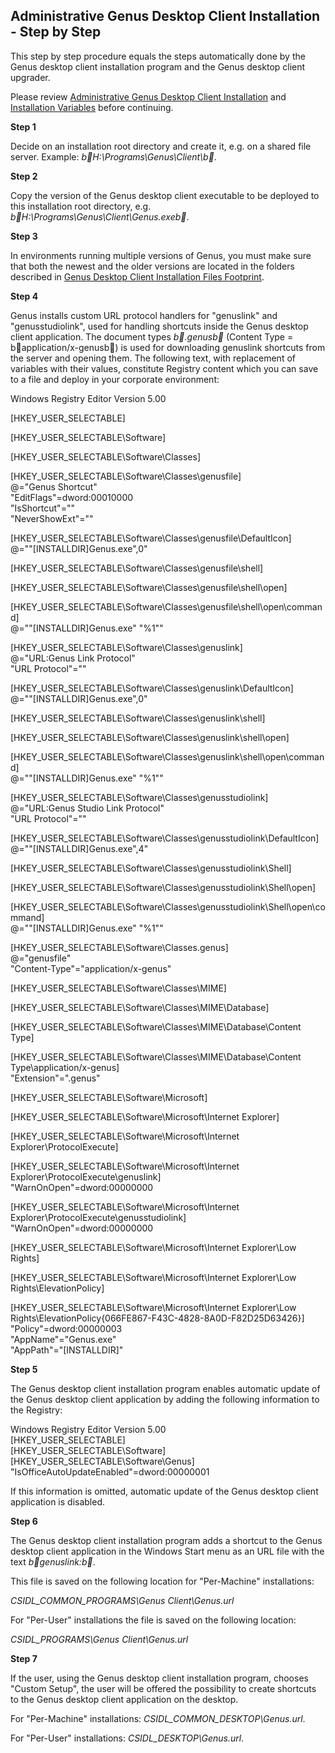 ## Administrative Genus Desktop Client Installation - Step by Step

This step by step procedure equals the steps automatically done by the Genus desktop client installation program and the Genus desktop client upgrader.

Please review [Administrative Genus Desktop Client Installation](install-genus-desktop-clients-silently-for-your-users.md) and [Installation Variables](administrative-genus-desktop-client-installation--installation-variables.md "Administrative Genus Desktop Client Installation - Installation Variables") before continuing.

**Step 1**

Decide on an installation root directory and create it, e.g. on a shared file server. Example: _b H:\Programs\Genus\Client\b _.

**Step 2**

Copy the version of the Genus desktop client executable to be deployed to this installation root directory, e.g. _b H:\Programs\Genus\Client\Genus.exeb _.

**Step 3**

In environments running multiple versions of Genus, you must make sure that both the newest and the older versions are located in the folders described in [Genus Desktop Client Installation Files Footprint](install-genus-desktop-client-on-your-computer.md).

**Step 4**

Genus installs custom URL protocol handlers for "genuslink" and "genusstudiolink", used for handling shortcuts inside the Genus desktop client application. The document types _b .genusb _ (Content Type = b application/x-genusb ) is used for downloading genuslink shortcuts from the server and opening them. The following text, with replacement of variables with their values, constitute Registry content which you can save to a file and deploy in your corporate environment:

Windows Registry Editor Version 5.00  

[HKEY_USER_SELECTABLE]  

[HKEY_USER_SELECTABLE\Software]  

[HKEY_USER_SELECTABLE\Software\Classes]  

[HKEY_USER_SELECTABLE\Software\Classes\genusfile]  
@="Genus Shortcut"  
"EditFlags"=dword:00010000  
"IsShortcut"=""  
"NeverShowExt"=""  

[HKEY_USER_SELECTABLE\Software\Classes\genusfile\DefaultIcon]  
@="\"[INSTALLDIR]Genus.exe\",0"  

[HKEY_USER_SELECTABLE\Software\Classes\genusfile\shell]  

[HKEY_USER_SELECTABLE\Software\Classes\genusfile\shell\open]  

[HKEY_USER_SELECTABLE\Software\Classes\genusfile\shell\open\command]  
@="\"[INSTALLDIR]Genus.exe\" \"%1\""  

[HKEY_USER_SELECTABLE\Software\Classes\genuslink]  
@="URL:Genus Link Protocol"  
"URL Protocol"=""  

[HKEY_USER_SELECTABLE\Software\Classes\genuslink\DefaultIcon]  
@="\"[INSTALLDIR]Genus.exe\",0"  

[HKEY_USER_SELECTABLE\Software\Classes\genuslink\shell]  

[HKEY_USER_SELECTABLE\Software\Classes\genuslink\shell\open]  

[HKEY_USER_SELECTABLE\Software\Classes\genuslink\shell\open\command]  
@="\"[INSTALLDIR]Genus.exe\" \"%1\""  

[HKEY_USER_SELECTABLE\Software\Classes\genusstudiolink]  
@="URL:Genus Studio Link Protocol"  
"URL Protocol"=""  

[HKEY_USER_SELECTABLE\Software\Classes\genusstudiolink\DefaultIcon]  
@="\"[INSTALLDIR]Genus.exe\",4"  

[HKEY_USER_SELECTABLE\Software\Classes\genusstudiolink\Shell]  

[HKEY_USER_SELECTABLE\Software\Classes\genusstudiolink\Shell\open]  

[HKEY_USER_SELECTABLE\Software\Classes\genusstudiolink\Shell\open\command]  
@="\"[INSTALLDIR]Genus.exe\" \"%1\""  

[HKEY_USER_SELECTABLE\Software\Classes\.genus]  
@="genusfile"  
"Content-Type"="application/x-genus"  

[HKEY_USER_SELECTABLE\Software\Classes\MIME]  

[HKEY_USER_SELECTABLE\Software\Classes\MIME\Database]  

[HKEY_USER_SELECTABLE\Software\Classes\MIME\Database\Content Type]  

[HKEY_USER_SELECTABLE\Software\Classes\MIME\Database\Content Type\application/x-genus]  
"Extension"=".genus"  

[HKEY_USER_SELECTABLE\Software\Microsoft]  

[HKEY_USER_SELECTABLE\Software\Microsoft\Internet Explorer]  

[HKEY_USER_SELECTABLE\Software\Microsoft\Internet Explorer\ProtocolExecute]  

[HKEY_USER_SELECTABLE\Software\Microsoft\Internet Explorer\ProtocolExecute\genuslink]  
"WarnOnOpen"=dword:00000000  

[HKEY_USER_SELECTABLE\Software\Microsoft\Internet Explorer\ProtocolExecute\genusstudiolink]  
"WarnOnOpen"=dword:00000000  

[HKEY_USER_SELECTABLE\Software\Microsoft\Internet Explorer\Low Rights]  

[HKEY_USER_SELECTABLE\Software\Microsoft\Internet Explorer\Low Rights\ElevationPolicy]  

[HKEY_USER_SELECTABLE\Software\Microsoft\Internet Explorer\Low Rights\ElevationPolicy\{066FE867-F43C-4828-8A0D-F82D25D63426}]  
"Policy"=dword:00000003  
"AppName"="Genus.exe"  
"AppPath"="[INSTALLDIR]"  

**Step 5**

The Genus desktop client installation program enables automatic update of the Genus desktop client application by adding the following information to the Registry:

Windows Registry Editor Version 5.00  
[HKEY_USER_SELECTABLE]  
[HKEY_USER_SELECTABLE\Software]  
[HKEY_USER_SELECTABLE\Software\Genus]  
"IsOfficeAutoUpdateEnabled"=dword:00000001  

If this information is omitted, automatic update of the Genus desktop client application is disabled.

**Step 6**

The Genus desktop client installation program adds a shortcut to the Genus desktop client application in the Windows Start menu as an URL file with the text _b genuslink:b _.

This file is saved on the following location for "Per-Machine" installations:

_CSIDL_COMMON_PROGRAMS\Genus Client\Genus.url_

For "Per-User" installations the file is saved on the following location:

_CSIDL_PROGRAMS\Genus Client\Genus.url_

**Step 7**

If the user, using the Genus desktop client installation program, chooses "Custom Setup", the user will be offered the possibility to create shortcuts to the Genus desktop client application on the desktop.

For "Per-Machine" installations: _CSIDL_COMMON_DESKTOP\Genus.url_.

For "Per-User" installations: _CSIDL_DESKTOP\Genus.url_.